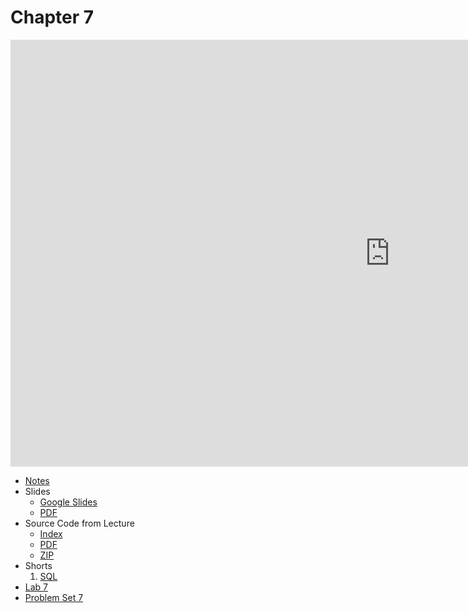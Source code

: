 # Chapter 7

<iframe width="1214" height="683" src="https://video.cs50.io/D-1kNFO568c" title="CS50 2021 in HDR - Lecture 7 - SQL" frameborder="0" allow="accelerometer; autoplay; clipboard-write; encrypted-media; gyroscope; picture-in-picture; web-share" allowfullscreen></iframe>

* [Notes](notes)
* Slides
  * [Google Slides](https://docs.google.com/presentation/d/1SJJguLmU4KNA_gqmC19uu9DW9eiOXuTdVyyma0xK50k/edit?usp=sharing)
  * [PDF](https://cdn.cs50.net/2021/fall/lectures/7/lecture7.pdf)
* Source Code from Lecture
  * [Index](https://cdn.cs50.net/2021/fall/lectures/7/src7/)
  * [PDF](https://cdn.cs50.net/2021/fall/lectures/7/src7.pdf)
  * [ZIP](https://cdn.cs50.net/2021/fall/lectures/7/src7.zip)
* Shorts
  1. [SQL](https://cs50.harvard.edu/ap/2023/curriculum/x/shorts/sql/)
* [Lab 7](./assignments/lab7.md)
* [Problem Set 7](./assignments/pset7.md)